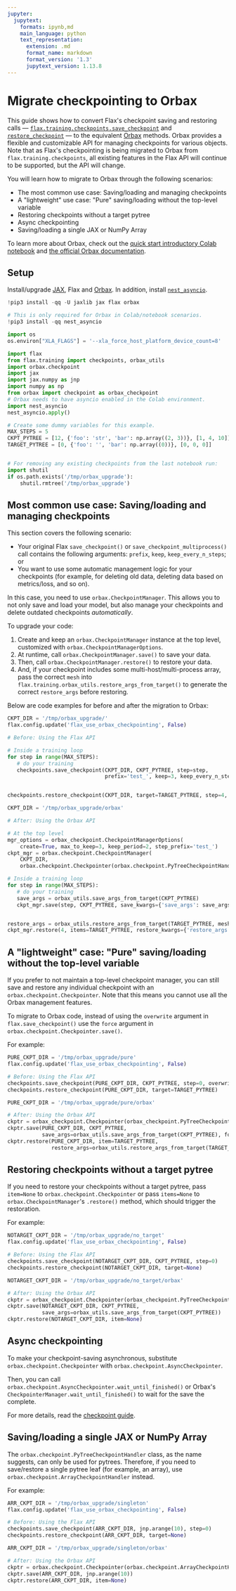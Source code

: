 ```yaml
---
jupyter:
  jupytext:
    formats: ipynb,md
    main_language: python
    text_representation:
      extension: .md
      format_name: markdown
      format_version: '1.3'
      jupytext_version: 1.13.8
---
```


# Migrate checkpointing to Orbax

This guide shows how to convert Flax's checkpoint saving and restoring calls — [`flax.training.checkpoints.save_checkpoint`](https://flax.readthedocs.io/en/latest/api_reference/flax.training.html#flax.training.checkpoints.save_checkpoint) and [`restore_checkpoint`](https://flax.readthedocs.io/en/latest/api_reference/flax.training.html#flax.training.checkpoints.restore_checkpoint) — to the equivalent [Orbax](https://github.com/google/orbax) methods. Orbax provides a flexible and customizable API for managing checkpoints for various objects. Note that as Flax's checkpointing is being migrated to Orbax from `flax.training.checkpoints`, all existing features in the Flax API will continue to be supported, but the API will change.

You will learn how to migrate to Orbax through the following scenarios:

* The most common use case: Saving/loading and managing checkpoints
* A "lightweight" use case: "Pure" saving/loading without the top-level variable
* Restoring checkpoints without a target pytree
* Async checkpointing
* Saving/loading a single JAX or NumPy Array

To learn more about Orbax, check out the [quick start introductory Colab notebook](http://colab.research.google.com/github/google/orbax/blob/main/orbax//checkpoint/orbax_checkpoint.ipynb) and [the official Orbax documentation](https://github.com/google/orbax/blob/main/docs/checkpoint.md).


## Setup

Install/upgrade [JAX](https://github.com/google/jax#installation), Flax and [Orbax](https://github.com/google/orbax). In addition, install [`nest_asyncio`](https://github.com/erdewit/nest_asyncio).

```python tags=["skip-execution"]
!pip3 install -qq -U jaxlib jax flax orbax

# This is only required for Orbax in Colab/notebook scenarios.
!pip3 install -qq nest_asyncio
```

```python
import os
os.environ["XLA_FLAGS"] = '--xla_force_host_platform_device_count=8'

import flax
from flax.training import checkpoints, orbax_utils
import orbax.checkpoint
import jax
import jax.numpy as jnp
import numpy as np
from orbax import checkpoint as orbax_checkpoint
# Orbax needs to have asyncio enabled in the Colab environment.
import nest_asyncio
nest_asyncio.apply()
```

```python
# Create some dummy variables for this example.
MAX_STEPS = 5
CKPT_PYTREE = [12, {'foo': 'str', 'bar': np.array((2, 3))}, [1, 4, 10]]
TARGET_PYTREE = [0, {'foo': '', 'bar': np.array((0))}, [0, 0, 0]]


# For removing any existing checkpoints from the last notebook run:
import shutil
if os.path.exists('/tmp/orbax_upgrade'):
    shutil.rmtree('/tmp/orbax_upgrade')
```

## Most common use case: Saving/loading and managing checkpoints

This section covers the following scenario:

*  Your original Flax `save_checkpoint()` or `save_checkpoint_multiprocess()` call contains the following arguments: `prefix`, `keep`, `keep_every_n_steps`; or
*  You want to use some automatic management logic for your checkpoints (for example, for deleting old data, deleting data based on metrics/loss, and so on).

In this case, you need to use `orbax.CheckpointManager`. This allows you to not only save and load your model, but also manage your checkpoints and delete outdated checkpoints *automatically*.

To upgrade your code:

1. Create and keep an `orbax.CheckpointManager` instance at the top level, customized with `orbax.CheckpointManagerOptions`.
2. At runtime, call `orbax.CheckpointManager.save()` to save your data.
3. Then, call `orbax.CheckpointManager.restore()` to restore your data.
4. And, if your checkpoint includes some multi-host/multi-process array, pass the correct `mesh` into `flax.training.orbax_utils.restore_args_from_target()` to generate the correct `restore_args` before restoring.

Below are code examples for before and after the migration to Orbax:

```python
CKPT_DIR = '/tmp/orbax_upgrade/'
flax.config.update('flax_use_orbax_checkpointing', False)

# Before: Using the Flax API

# Inside a training loop
for step in range(MAX_STEPS):
   # do your training
   checkpoints.save_checkpoint(CKPT_DIR, CKPT_PYTREE, step=step,
                               prefix='test_', keep=3, keep_every_n_steps=2)


checkpoints.restore_checkpoint(CKPT_DIR, target=TARGET_PYTREE, step=4, prefix='test_')
```

```python
CKPT_DIR = '/tmp/orbax_upgrade/orbax'

# After: Using the Orbax API

# At the top level
mgr_options = orbax_checkpoint.CheckpointManagerOptions(
    create=True, max_to_keep=3, keep_period=2, step_prefix='test_')
ckpt_mgr = orbax.checkpoint.CheckpointManager(
    CKPT_DIR,
    orbax.checkpoint.Checkpointer(orbax.checkpoint.PyTreeCheckpointHandler()), mgr_options)

# Inside a training loop
for step in range(MAX_STEPS):
   # do your training
   save_args = orbax_utils.save_args_from_target(CKPT_PYTREE)
   ckpt_mgr.save(step, CKPT_PYTREE, save_kwargs={'save_args': save_args})


restore_args = orbax_utils.restore_args_from_target(TARGET_PYTREE, mesh=None)
ckpt_mgr.restore(4, items=TARGET_PYTREE, restore_kwargs={'restore_args': restore_args})
```

## A "lightweight" case: "Pure" saving/loading without the top-level variable

If you prefer to not maintain a top-level checkpoint manager, you can still save and restore any individual checkpoint with an `orbax.checkpoint.Checkpointer`. Note that this means you cannot use all the Orbax management features.

To migrate to Orbax code, instead of using the `overwrite` argument in `flax.save_checkpoint()` use the `force` argument in `orbax.checkpoint.Checkpointer.save()`.

For example:

```python
PURE_CKPT_DIR = '/tmp/orbax_upgrade/pure'
flax.config.update('flax_use_orbax_checkpointing', False)

# Before: Using the Flax API
checkpoints.save_checkpoint(PURE_CKPT_DIR, CKPT_PYTREE, step=0, overwrite=True)
checkpoints.restore_checkpoint(PURE_CKPT_DIR, target=TARGET_PYTREE)
```

```python
PURE_CKPT_DIR = '/tmp/orbax_upgrade/pure/orbax'

# After: Using the Orbax API
ckptr = orbax_checkpoint.Checkpointer(orbax_checkpoint.PyTreeCheckpointHandler())  # A stateless object, can be created on the fly.
ckptr.save(PURE_CKPT_DIR, CKPT_PYTREE,
           save_args=orbax_utils.save_args_from_target(CKPT_PYTREE), force=True)
ckptr.restore(PURE_CKPT_DIR, item=TARGET_PYTREE,
              restore_args=orbax_utils.restore_args_from_target(TARGET_PYTREE, mesh=None))
```

## Restoring checkpoints without a target pytree

If you need to restore your checkpoints without a target pytree, pass `item=None` to `orbax.checkpoint.Checkpointer` or pass `items=None` to `orbax.CheckpointManager`'s `.restore()` method, which should trigger the restoration.

For example:

```python
NOTARGET_CKPT_DIR = '/tmp/orbax_upgrade/no_target'
flax.config.update('flax_use_orbax_checkpointing', False)

# Before: Using the Flax API
checkpoints.save_checkpoint(NOTARGET_CKPT_DIR, CKPT_PYTREE, step=0)
checkpoints.restore_checkpoint(NOTARGET_CKPT_DIR, target=None)
```

```python
NOTARGET_CKPT_DIR = '/tmp/orbax_upgrade/no_target/orbax'

# After: Using the Orbax API
ckptr = orbax_checkpoint.Checkpointer(orbax_checkpoint.PyTreeCheckpointHandler())
ckptr.save(NOTARGET_CKPT_DIR, CKPT_PYTREE,
           save_args=orbax_utils.save_args_from_target(CKPT_PYTREE))
ckptr.restore(NOTARGET_CKPT_DIR, item=None)
```

## Async checkpointing

To make your checkpoint-saving asynchronous, substitute `orbax.checkpoint.Checkpointer` with `orbax.checkpoint.AsyncCheckpointer`.

Then, you can call `orbax.checkpoint.AsyncCheckpointer.wait_until_finished()` or Orbax's `CheckpointerManager.wait_until_finished()` to wait for the save the complete.

For more details, read the [checkpoint guide](https://flax.readthedocs.io/en/latest/guides/use_checkpointing.html#asynchronized-checkpointing).

## Saving/loading a single JAX or NumPy Array

The `orbax.checkpoint.PyTreeCheckpointHandler` class, as the name suggests, can only be used for pytrees. Therefore, if you need to save/restore a single pytree leaf (for example, an array), use `orbax.checkpoint.ArrayCheckpointHandler` instead.

For example:

```python
ARR_CKPT_DIR = '/tmp/orbax_upgrade/singleton'
flax.config.update('flax_use_orbax_checkpointing', False)

# Before: Using the Flax API
checkpoints.save_checkpoint(ARR_CKPT_DIR, jnp.arange(10), step=0)
checkpoints.restore_checkpoint(ARR_CKPT_DIR, target=None)
```

```python
ARR_CKPT_DIR = '/tmp/orbax_upgrade/singleton/orbax'

# After: Using the Orbax API
ckptr = orbax.checkpoint.Checkpointer(orbax.checkpoint.ArrayCheckpointHandler())  # stateless object, can be created on-fly
ckptr.save(ARR_CKPT_DIR, jnp.arange(10))
ckptr.restore(ARR_CKPT_DIR, item=None)
```
